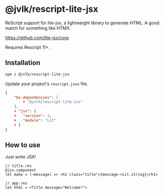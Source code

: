 # @jvlk/rescript-lite-jsx
ReScript support for lite-jsx, a lightweight library to generate HTML. A good match for something like HTMX.

https://github.com/lite-jsx/core

Requires Rescript 11+.

## Installation
```bash
npm i @jvlk/rescript-lite-jsx
```
Update your project's `rescript.json` file.
```json
{
    "bs-dependencies": [
        + "@jvlk/rescript-lite-jsx"
    ],
    + "jsx": {
    +   "version": 4,
    +   "module": "Lit"
    + }
}
```
## How to use
Just write JSX!
```rescript
// title.res
@jsx.component
let make = (~message) => <h1 class="title">{message->Lit.string}</h1>

// app.res
let html = <Title message="Welcome!">
```